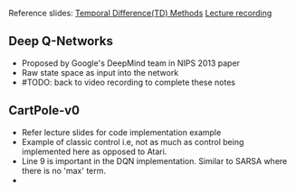 Reference slides: [Temporal Difference(TD) Methods](https://learn.ul.ie/d2l/le/lessons/17967/topics/640660)
[Lecture recording](https://ulcampus-my.sharepoint.com/:v:/g/personal/j_j_collins_ul_ie/EQu8P9BCyTROpx0PnpTQ6ScBbKoyxJGtnZEQAEPGzQ804g?referrer=Teams.TEAMS-WEB&referrerScenario=MeetingChicletGetLink.view.view)
## Deep Q-Networks
- Proposed by Google's DeepMind team in NIPS 2013 paper
- Raw state space as input into the network
- #TODO: back to video recording to complete these notes

## CartPole-v0
- Refer lecture slides for code implementation example
- Example of classic control i.e, not as much as control being implemented here as opposed to Atari.
- Line 9 is important in the DQN implementation. Similar to SARSA where there is no 'max' term.
- 